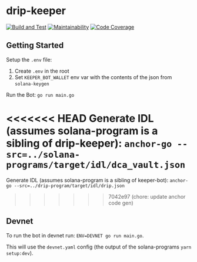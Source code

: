 # drip-keeper

[![Build and Test](https://github.com/Dcaf-Protocol/drip-keeper/actions/workflows/build-and-test.yaml/badge.svg)](https://github.com/Dcaf-Protocol/drip-keeper/actions/workflows/build-and-test.yaml)
[![Maintainability](https://api.codeclimate.com/v1/badges/5b6787b16c4570e6b052/maintainability)](https://codeclimate.com/repos/61a44f1543298e01a1003151/maintainability)
[![Code Coverage](https://api.codeclimate.com/v1/badges/5b6787b16c4570e6b052/test_coverage)](https://codeclimate.com/repos/61a44f1543298e01a1003151/test_coverage)

## Getting Started

Setup the `.env` file:

1. Create `.env` in the root
2. Set `KEEPER_BOT_WALLET` env var with the contents of the json from `solana-keygen`

Run the Bot: `go run main.go`

<<<<<<< HEAD
Generate IDL (assumes solana-program is a sibling of drip-keeper): `anchor-go --src=../solana-programs/target/idl/dca_vault.json`
=======
Generate IDL (assumes solana-program is a sibling of keeper-bot): `anchor-go --src=../drip-program/target/idl/drip.json`
>>>>>>> 7042e97 (chore: update anchor code gen)

## Devnet

To run the bot in devnet run:
`ENV=DEVNET go run main.go`.

This will use the `devnet.yaml` config (the output of the solana-programs `yarn setup:dev`).
